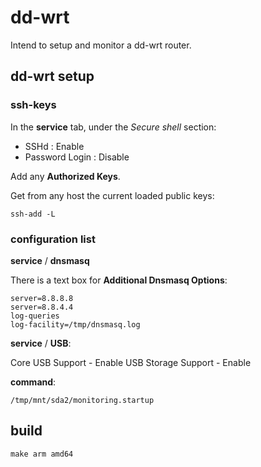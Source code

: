 # dd-wrt

Intend to setup and monitor a dd-wrt router.

## dd-wrt setup

### ssh-keys

In the **service** tab, under the *Secure shell* section:

* SSHd : Enable
* Password Login : Disable

Add any **Authorized Keys**.

Get from any host the current loaded public keys:
```shell script
ssh-add -L
```

### configuration list

**service** / **dnsmasq**

There is a text box for __Additional Dnsmasq Options__:
```text
server=8.8.8.8
server=8.8.4.4
log-queries
log-facility=/tmp/dnsmasq.log
```

**service** / **USB**:

Core USB Support - Enable
USB Storage Support - Enable 


**command**:

```shell script
/tmp/mnt/sda2/monitoring.startup
``` 


## build

```shell script
make arm amd64
```
